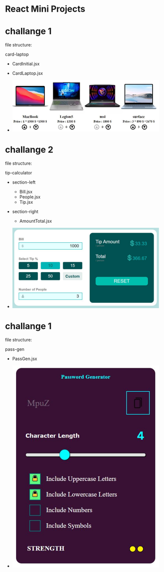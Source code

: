 # React Mini Projects

# challange 1

file structure:

card-laptop
 - CardInitial.jsx
 - CardLaptop.jsx

- ![alt text](./challange/challange1.JPG "challange 1")


# challange 2

file structure:

tip-calculator
  - section-left
    - Bill.jsx
    - People.jsx
    - Tip.jsx
  - section-right
    - AmountTotal.jsx

- ![alt text](./challange/challange2.JPG "challange 2")


# challange 1

file structure:

pass-gen
 - PassGen.jsx

- ![alt text](./challange/challange3.JPG "challange 3")

